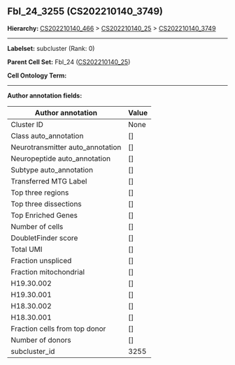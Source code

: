 ## Fbl_24_3255 (CS202210140_3749)
<b>Hierarchy: </b>
[CS202210140_466](https://purl.brain-bican.org/taxonomy/CS202210140#CS202210140_466) >
[CS202210140_25](https://purl.brain-bican.org/taxonomy/CS202210140#CS202210140_25) >
[CS202210140_3749](https://purl.brain-bican.org/taxonomy/CS202210140#CS202210140_3749)

---


**Labelset:** subcluster (Rank: 0)

**Parent Cell Set:** Fbl_24 ([CS202210140_25](https://purl.brain-bican.org/taxonomy/CS202210140#CS202210140_25))



**Cell Ontology Term:** 

[MARKER GENES.]: #


---

[TRANSFERRED ANNOTATIONS.]: #


[AUTHOR ANNOTATION FIELDS.]: #


**Author annotation fields:**

| Author annotation | Value |
|-------------------|-------|
|Cluster ID|None|
|Class auto_annotation|[]|
|Neurotransmitter auto_annotation|[]|
|Neuropeptide auto_annotation|[]|
|Subtype auto_annotation|[]|
|Transferred MTG Label|[]|
|Top three regions|[]|
|Top three dissections|[]|
|Top Enriched Genes|[]|
|Number of cells|[]|
|DoubletFinder score|[]|
|Total UMI|[]|
|Fraction unspliced|[]|
|Fraction mitochondrial|[]|
|H19.30.002|[]|
|H19.30.001|[]|
|H18.30.002|[]|
|H18.30.001|[]|
|Fraction cells from top donor|[]|
|Number of donors|[]|
|subcluster_id|3255|
